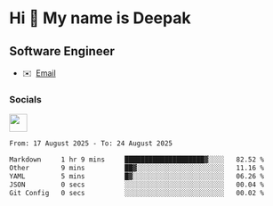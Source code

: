 Hi 👋 My name is Deepak
=======================

Software Engineer
-----------------
* ✉️  [Email](mailto:kumar.neu19@gmail.com)


### Socials

<p align="left"><a href="https://www.linkedin.com/in/deepak94kumar" target="_blank" rel="noreferrer"><img src="https://raw.githubusercontent.com/danielcranney/readme-generator/main/public/icons/socials/linkedin.svg" width="32" height="32" /></a></p>

<!--START_SECTION:waka-->

```txt
From: 17 August 2025 - To: 24 August 2025

Markdown     1 hr 9 mins     ████████████████████▓░░░░   82.52 %
Other        9 mins          ██▓░░░░░░░░░░░░░░░░░░░░░░   11.16 %
YAML         5 mins          █▓░░░░░░░░░░░░░░░░░░░░░░░   06.26 %
JSON         0 secs          ░░░░░░░░░░░░░░░░░░░░░░░░░   00.04 %
Git Config   0 secs          ░░░░░░░░░░░░░░░░░░░░░░░░░   00.02 %
```

<!--END_SECTION:waka-->
